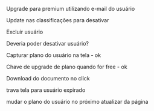 

Upgrade para premium utilizando e-mail do usuário

Update nas classificações para desativar

Excluir usuário

Deveria poder desativar usuário?

Capturar plano do usuário na tela - ok

Chave de upgrade de plano quando for free - ok

Download do documento no click

trava tela para usuário expirado

mudar o plano do usuário no próximo atualizar da página
